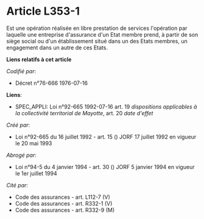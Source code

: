 # Article L353-1

Est une opération réalisée en libre prestation de services l'opération par laquelle une entreprise d'assurance d'un Etat
membre prend, à partir de son siège social ou d'un établissement situé dans un des Etats membres, un engagement dans un autre
de ces Etats.

**Liens relatifs à cet article**

_Codifié par_:

  - Décret n°76-666 1976-07-16

**Liens**:

  - SPEC_APPLI: Loi n°92-665 1992-07-16 art. 19 *dispositions applicables à la collectivité territorial de Mayotte*, art. 20 *date d'effet*

_Créé par_:

  - Loi n°92-665 du 16 juillet 1992 - art. 15 () JORF 17 juillet 1992 en vigueur le 20 mai 1993

_Abrogé par_:

  - Loi n°94-5 du 4 janvier 1994 - art. 30 () JORF 5 janvier 1994 en vigueur le 1er juillet 1994

_Cité par_:

  - Code des assurances - art. L112-7 (V)
  - Code des assurances - art. R332-1 (V)
  - Code des assurances - art. R332-9 (M)
